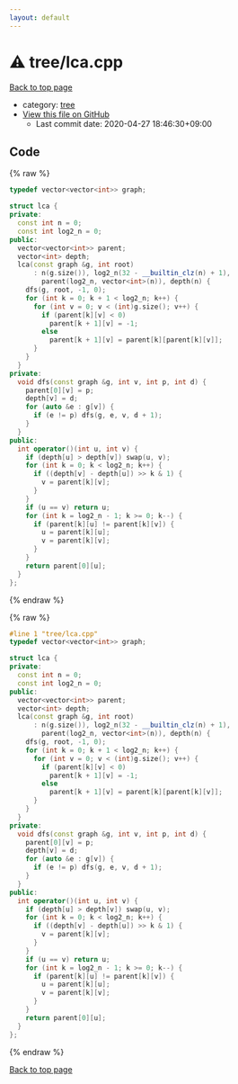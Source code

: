 ```yaml
---
layout: default
---
```


<!-- mathjax config similar to math.stackexchange -->
<script type="text/javascript" async
  src="https://cdnjs.cloudflare.com/ajax/libs/mathjax/2.7.5/MathJax.js?config=TeX-MML-AM_CHTML">
</script>
<script type="text/x-mathjax-config">
  MathJax.Hub.Config({
    TeX: { equationNumbers: { autoNumber: "AMS" }},
    tex2jax: {
      inlineMath: [ ['$','$'] ],
      processEscapes: true
    },
    "HTML-CSS": { matchFontHeight: false },
    displayAlign: "left",
    displayIndent: "2em"
  });
</script>

<script type="text/javascript" src="https://cdnjs.cloudflare.com/ajax/libs/jquery/3.4.1/jquery.min.js"></script>
<script src="https://cdn.jsdelivr.net/npm/jquery-balloon-js@1.1.2/jquery.balloon.min.js" integrity="sha256-ZEYs9VrgAeNuPvs15E39OsyOJaIkXEEt10fzxJ20+2I=" crossorigin="anonymous"></script>
<script type="text/javascript" src="../../assets/js/copy-button.js"></script>
<link rel="stylesheet" href="../../assets/css/copy-button.css" />


# :warning: tree/lca.cpp

<a href="../../index.html">Back to top page</a>

* category: <a href="../../index.html#c0af77cf8294ff93a5cdb2963ca9f038">tree</a>
* <a href="{{ site.github.repository_url }}/blob/master/tree/lca.cpp">View this file on GitHub</a>
    - Last commit date: 2020-04-27 18:46:30+09:00




## Code

<a id="unbundled"></a>
{% raw %}
```cpp
typedef vector<vector<int>> graph;

struct lca {
private:
  const int n = 0;
  const int log2_n = 0;
public:
  vector<vector<int>> parent;
  vector<int> depth;
  lca(const graph &g, int root)
      : n(g.size()), log2_n(32 - __builtin_clz(n) + 1),
        parent(log2_n, vector<int>(n)), depth(n) {
    dfs(g, root, -1, 0);
    for (int k = 0; k + 1 < log2_n; k++) {
      for (int v = 0; v < (int)g.size(); v++) {
        if (parent[k][v] < 0)
          parent[k + 1][v] = -1;
        else
          parent[k + 1][v] = parent[k][parent[k][v]];
      }
    }
  }
private:
  void dfs(const graph &g, int v, int p, int d) {
    parent[0][v] = p;
    depth[v] = d;
    for (auto &e : g[v]) {
      if (e != p) dfs(g, e, v, d + 1);
    }
  }
public:
  int operator()(int u, int v) {
    if (depth[u] > depth[v]) swap(u, v);
    for (int k = 0; k < log2_n; k++) {
      if ((depth[v] - depth[u]) >> k & 1) {
        v = parent[k][v];
      }
    }
    if (u == v) return u;
    for (int k = log2_n - 1; k >= 0; k--) {
      if (parent[k][u] != parent[k][v]) {
        u = parent[k][u];
        v = parent[k][v];
      }
    }
    return parent[0][u];
  }
};
```
{% endraw %}

<a id="bundled"></a>
{% raw %}
```cpp
#line 1 "tree/lca.cpp"
typedef vector<vector<int>> graph;

struct lca {
private:
  const int n = 0;
  const int log2_n = 0;
public:
  vector<vector<int>> parent;
  vector<int> depth;
  lca(const graph &g, int root)
      : n(g.size()), log2_n(32 - __builtin_clz(n) + 1),
        parent(log2_n, vector<int>(n)), depth(n) {
    dfs(g, root, -1, 0);
    for (int k = 0; k + 1 < log2_n; k++) {
      for (int v = 0; v < (int)g.size(); v++) {
        if (parent[k][v] < 0)
          parent[k + 1][v] = -1;
        else
          parent[k + 1][v] = parent[k][parent[k][v]];
      }
    }
  }
private:
  void dfs(const graph &g, int v, int p, int d) {
    parent[0][v] = p;
    depth[v] = d;
    for (auto &e : g[v]) {
      if (e != p) dfs(g, e, v, d + 1);
    }
  }
public:
  int operator()(int u, int v) {
    if (depth[u] > depth[v]) swap(u, v);
    for (int k = 0; k < log2_n; k++) {
      if ((depth[v] - depth[u]) >> k & 1) {
        v = parent[k][v];
      }
    }
    if (u == v) return u;
    for (int k = log2_n - 1; k >= 0; k--) {
      if (parent[k][u] != parent[k][v]) {
        u = parent[k][u];
        v = parent[k][v];
      }
    }
    return parent[0][u];
  }
};

```
{% endraw %}

<a href="../../index.html">Back to top page</a>


